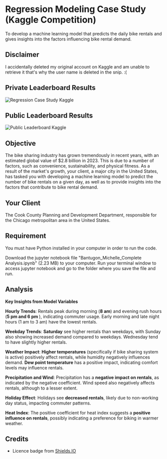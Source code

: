 # Regression Modeling Case Study (Kaggle Competition)
To develop a machine learning model that predicts the daily bike rentals and gives insights into the factors influencing bike rental demand.

## Disclaimer
I accidentally deleted my original account on Kaggle and am unable to retrieve it that's why the user name is deleted in the snip. :(

## Private Leaderboard Results
![Regression Case Study Kaggle](https://github.com/mkcjbantugon/Regression-Modeling-Case-Study/assets/157083966/adc87f99-91ba-44a5-b89a-8526bb8ea2d0)

## Public Leaderboard Results
![Public Leaderboard Kaggle](https://github.com/mkcjbantugon/Regression-Modeling-Case-Study/assets/157083966/556d78f3-12de-4572-a830-d25b6262d0f6)

## Objective
The bike sharing industry has grown tremendously in recent years, with an estimated global value of $2.8 billion in 2023. This is due to a number of factors, such as convenience, sustainability, and physical fitness. As a result of the market's growth, your client, a major city in the United States, has tasked you with developing a machine learning model to predict the number of bike rentals on a given day, as well as to provide insights into the factors that contribute to bike rental demand.

## Your Client
The Cook County Planning and Development Department, responsible for the Chicago metropolitan area in the United States.

## Requirement
You must have Python installed in your computer in order to run the code.

Download the jupyter notebook file "Bantugon_Michelle_Complete Analysis.ipynb" (2.23 MB) to your computer. Run your terminal window to access jupyter notebook and go to the folder where you save the file and run.

## Analysis

<b>Key Insights from Model Variables</b>

<b>Hourly Trends</b>: Rentals peak during morning (<b>8 am</b>) and evening rush hours (<b>5 pm and 6 pm </b>), indicating commuter usage. Early morning and late night hours (1 am to 3 am) have the lowest rentals.

<b>Weekday Trends</b>: <b>Saturday</b> see higher rentals than weekdays, with Sunday also showing increased demand compared to weekdays. Wednesday tend to have slightly higher rentals.

<b>Weather Impact</b>: <b>Higher temperatures</b> (specifically if bike sharing system is active) positively affect rentals, while humidity negatively influences demand. <b>Dew point temperature</b> has a positive impact, indicating comfort levels may influence rentals.

<b>Precipitation and Wind</b>: Precipitation has a <b>negative impact on rentals</b>, as indicated by the negative coefficient. Wind speed  also negatively affects rentals, although to a lesser extent.

<b>Holiday Effect</b>: Holidays see <b>decreased rentals</b>, likely due to non-working day status, impacting commuter patterns.

<b>Heat Index</b>: The positive coefficient for heat index suggests a <b>positive influence on rentals</b>, possibly indicating a preference for biking in warmer weather.


## Credits


* Licence badge from [Shields.IO](https://shields.io/)
